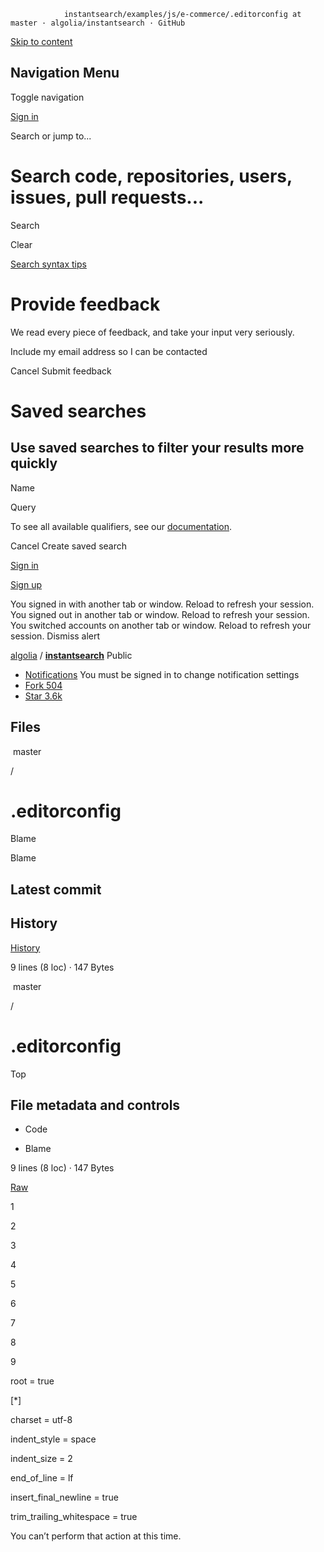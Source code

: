                 instantsearch/examples/js/e-commerce/.editorconfig at master · algolia/instantsearch · GitHub                                         

[Skip to content](#start-of-content)

Navigation Menu
---------------

Toggle navigation

[](/)

[Sign in](/login?return_to=https%3A%2F%2Fgithub.com%2Falgolia%2Finstantsearch%2Fblob%2Fmaster%2Fexamples%2Fjs%2Fe-commerce%2F.editorconfig)

Search or jump to...

Search code, repositories, users, issues, pull requests...
==========================================================

Search

Clear

[Search syntax tips](https://docs.github.com/search-github/github-code-search/understanding-github-code-search-syntax)

Provide feedback
================

We read every piece of feedback, and take your input very seriously.

 Include my email address so I can be contacted

Cancel Submit feedback

Saved searches
==============

Use saved searches to filter your results more quickly
------------------------------------------------------

Name  

Query 

To see all available qualifiers, see our [documentation](https://docs.github.com/search-github/github-code-search/understanding-github-code-search-syntax).

Cancel Create saved search

[Sign in](/login?return_to=https%3A%2F%2Fgithub.com%2Falgolia%2Finstantsearch%2Fblob%2Fmaster%2Fexamples%2Fjs%2Fe-commerce%2F.editorconfig)

[Sign up](/signup?ref_cta=Sign+up&ref_loc=header+logged+out&ref_page=%2F%3Cuser-name%3E%2F%3Crepo-name%3E%2Fblob%2Fshow&source=header-repo&source_repo=algolia%2Finstantsearch)

You signed in with another tab or window. Reload to refresh your session. You signed out in another tab or window. Reload to refresh your session. You switched accounts on another tab or window. Reload to refresh your session. Dismiss alert

[algolia](/algolia) / **[instantsearch](/algolia/instantsearch)** Public

*   [Notifications](/login?return_to=%2Falgolia%2Finstantsearch) You must be signed in to change notification settings
*   [Fork 504](/login?return_to=%2Falgolia%2Finstantsearch)
*   [Star 3.6k](/login?return_to=%2Falgolia%2Finstantsearch)
    

  Files
-----

 master

/

.editorconfig
=============

Blame

Blame

Latest commit
-------------

History
-------

[History](/algolia/instantsearch/commits/master/examples/js/e-commerce/.editorconfig)

[](/algolia/instantsearch/commits/master/examples/js/e-commerce/.editorconfig)

9 lines (8 loc) · 147 Bytes

 master

/

.editorconfig
=============

Top

File metadata and controls
--------------------------

*   Code
    
*   Blame
    

9 lines (8 loc) · 147 Bytes

[Raw](https://github.com/algolia/instantsearch/raw/master/examples/js/e-commerce/.editorconfig)

1

2

3

4

5

6

7

8

9

root = true

\[\*\]

charset = utf-8

indent\_style = space

indent\_size = 2

end\_of\_line = lf

insert\_final\_newline = true

trim\_trailing\_whitespace = true

You can’t perform that action at this time.
